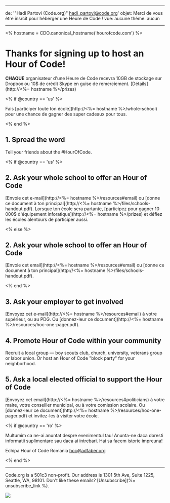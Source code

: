 * * *

de: '"Hadi Partovi (Code.org)" [&#104;&#x61;&#x64;&#105;&#x5f;&#112;&#x61;&#x72;&#116;&#x6f;&#118;&#x69;&#x40;&#99;&#x6f;&#100;&#x65;&#x2e;&#111;&#x72;&#103;](&#109;&#x61;&#105;&#x6c;&#x74;&#111;&#x3a;&#104;&#x61;&#x64;&#105;&#x5f;&#112;&#x61;&#x72;&#116;&#x6f;&#118;&#x69;&#x40;&#99;&#x6f;&#100;&#x65;&#x2e;&#111;&#x72;&#103;)' objet: Merci de vous être insrcit pour héberger une Heure de Code ! vue: aucune thème: aucun

* * *

<% hostname = CDO.canonical_hostname('hourofcode.com') %>

# Thanks for signing up to host an Hour of Code!

**CHAQUE** organisateur d'une Heure de Code recevra 10GB de stockage sur Dropbox ou 10$ de crédit Skype en guise de remerciement. [Détails](http://<%= hostname %>/prizes)

<% if @country == 'us' %>

Fais [participer toute ton école](http://<%= hostname %>/whole-school) pour une chance de gagner des super cadeaux pour tous.

<% end %>

## 1. Spread the word

Tell your friends about the #HourOfCode.

<% if @country == 'us' %>

## 2. Ask your whole school to offer an Hour of Code

[Envoie cet e-mail](http://<%= hostname %>/resources#email) ou [donne ce document à ton principal](http://<%= hostname %>/files/schools-handout.pdf). Lorsque ton école sera partante, [participez pour gagner 10 000$ d'équipement inforatique](http://<%= hostname %>/prizes) et défiez les écoles alentours de participer aussi.

<% else %>

## 2. Ask your whole school to offer an Hour of Code

[Envoie cet email](http://<%= hostname %>/resources#email) ou [donne ce document à ton principal](http://<%= hostname %>/files/schools-handout.pdf).

<% end %>

## 3. Ask your employer to get involved

[Envoyez cet e-mail](http://<%= hostname %>/resources#email) à votre supérieur, ou au PDG. Ou [donnez-leur ce document](http://<%= hostname %>/resources/hoc-one-pager.pdf).

## 4. Promote Hour of Code within your community

Recruit a local group — boy scouts club, church, university, veterans group or labor union. Or host an Hour of Code "block party" for your neighborhood.

## 5. Ask a local elected official to support the Hour of Code

[Envoyez cet email](http://<%= hostname %>/resources#politicians) à votre maire, votre conseiller municipal, ou à votre comission scolaire. Ou [donnez-leur ce document](http://<%= hostname %>/resources/hoc-one-pager.pdf) et invitez-les à visiter votre école.

<% if @country == 'ro' %>

Multumim ca ne-ai anuntat despre evenimentul tau! Anunta-ne daca doresti informatii suplimentare sau daca ai intrebari. Hai sa facem istorie impreuna!

Echipa Hour of Code Romania hoc@adfaber.org

<% end %>

* * *

Code.org is a 501c3 non-profit. Our address is 1301 5th Ave, Suite 1225, Seattle, WA, 98101. Don't like these emails? [Unsubscribe](%= unsubscribe_link %).

![](<%= tracking_pixel %>)